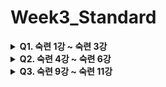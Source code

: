 # Week3_Standard

<details>
    <summary><b> Q1. 숙련 1강 ~ 숙련 3강</b></summary>
    <div markdown="1">
    <ul>
        
**분석 문제** 분석한 내용을 직접 작성하고, 강의의 코드를 다시 한번 작성하며 복습해봅시다.

- 입문 주차와 비교해서 입력 받는 방식의 차이와 공통점을 비교해보세요.
    
    <aside>
    
    공통점 : InputSystem 이용하여 입력
    
    차이점: Look Event를
    입문 주차 강의 에서는 Control Type Vector2로 설정하여 Mouse Position 값을 입력 받아 사용, 마우스의 위치를 이용, InputSystem의 Behavior로 SendMessage 방식 사용
    숙련 주차 강의 에서는 Control Type Delta로 설정하여 Mouse Delta 값을 입력 받아 사용, 이전 프레임에서의 마우스 변화값을 이용, InputSystem의 Behavior로 Invoke Unity Events 방식 사용
    
    </aside>
    
- `CharacterManager`와 `Player`의 역할에 대해 고민해보세요.
    
    <aside>
    
    Player는 상호작용 중인 아이템이나 장착 중인 아이템 정보를 가지고 있으며, 이동, 시점, 상태를 제어하는 컴포넌트 가지고 있음
    
    CharacterManager는 싱글톤으로 구현되어 Player를 Get으로 간접적으로 가져옴,
    다른 클래스에서 Player에 직접 접근하지 않도록 하면서 Player 정보를 활용할 수 있게 간접적으로 열어두는 역할
    
    </aside>
    
- 핵심 로직을 분석해보세요 (`Move`, `CameraLook`, `IsGrounded`)

```csharp
private void Move()
{
    // curMovementInput: 얼마나 이동하는지에 대한 값(사용자 입력으로 받아오기)
    // 이동에 대한 Vector 정보 저장(방향 정보)
    Vector3 dir = transform.forward * curMovementInput.y + transform.right * curMovementInput.x;
    // 속도 정보 더하기
    dir *= moveSpeed;
    // 현재 y축 속도 적용하며 점프 상태 유지
    dir.y = rigidbody.velocity.y;
    // 물체가 움직이도록 설정(실제 물리이동 처리)
    rigidbody.velocity = dir;
}
```

```csharp
void CameraLook()
{
    // 민감도와 마우스 움직임 입력값에 따라 카메라 회전 값 설정
    camCurXRot += mouseDelta.y * lookSensitivity;
    // 시야각 내에서 카메라 회전하도록 제한
    camCurXRot = Mathf.Clamp(camCurXRot, minXLook, maxXLook);
    // 3D 좌표 공간에서 움직임 절대값 반전되므로 조정
    cameraContainer.localEulerAngles = new Vector3(-camCurXRot, 0, 0);

    // y축 움직임 설정(플레이어 기준 y축으로만 회전)
    transform.eulerAngles += new Vector3(0, mouseDelta.x * lookSensitivity, 0);
}
/* 카메라 위치와 마우스 위치 동기화 */
// 플레이어가 입력한 마우스 위치를 직관적으로 반영하여 카메라를 회전시키려면
// 위와 같이 축과 절대값을 반대로 적용하는 과정 필요
```

```csharp
bool IsGrounded()
{
    // 플레이어 기준 4방향 아래로 향하는 ray(책상 다리 형태)
    Ray[] rays = new Ray[4]
    {
        new Ray(transform.position + (transform.forward * 0.2f) + (transform.up * 0.01f), Vector3.down),
        new Ray(transform.position + (-transform.forward * 0.2f) + (transform.up * 0.01f), Vector3.down),
        new Ray(transform.position + (transform.right * 0.2f) + (transform.up * 0.01f), Vector3.down),
        new Ray(transform.position + (-transform.right * 0.2f) +(transform.up * 0.01f), Vector3.down)
    };

    for (int i = 0; i < rays.Length; i++)
    {
        // 바닥에 Raycast되면 
        if (Physics.Raycast(rays[i], 0.1f, groundLayerMask))
        {
            // 땅에 붙어있는 상태로 인식
            return true;
        }
    }
    // 공중에 떠있는 상태로 인식
    return false;
}
```

- `Move`와 `CameraLook` 함수를 각각 `FixedUpdate`, `LateUpdate`에서 호출하는 이유에 대해 생각해보세요.
    
    <aside>
    
    FixedUpdate는 Time.deltaTime과 무관하게 일정 시간 간격으로 호출되어 물리 기반 로직 실행에 적합, Move는 Rigidbody 이용해 실제 물리 연산이 일어나므로 FixedUpdate에서 실행하여 프레임 속도와 관계 없이 일관된 플레이어 움직임 구현 가능하게 함
    
    LateUpdate는 모든 Update 실행이 완료되고 호출, 플레이어가 프레임 당 이동한 만큼의 최신 위치와 시점을 카메라에 반영해야하므로 LateUpdate에서 호출하게 함
    </ul>
  </div>
</details>

<details>
    <summary><b> Q2. 숙련 4강 ~ 숙련 6강 </b></summary>
    <div markdown="1">
    <ul>

**분석 문제** 분석한 내용을 직접 작성하고, 강의의 코드를 다시 한번 작성하며 복습해봅시다.

- 별도의 UI 스크립트를 만드는 이유에 대해 객체지향적 관점에서 생각해보세요.
    
    <aside>
    
    기능을 모듈화 하여 재사용성과 확장성을 높이기 위해 UI를 별도의 스크립트로 작성한다. 로직과 UI가 분리되어 작성되어야 코드 흐름을 파악하기 쉽고 유지보수에도 용이하다. 
    
    </aside>
    
- 인터페이스의 특징에 대해 정리해보고 구현된 로직을 분석해보세요.
    
    <aside>
    
    인터페이스는 공통된 기능을 여러 클래스가 구현하도록 형식을 미리 정의한다. 인터페이스 자체는 구현되지 않으며 이를 상속하는 클래스가 구현 해야할 틀을 제시하는 역할을 한다.
    
    </aside>
    
    ```csharp
    /* PlayerCondition.cs */
    // 인터페이스 제시부
    // 피해를 입을 수 있는 모든 클래스는 이 인터페이스를 상속
    public interface IDamagable
    {
        void TakePhysicalDamage(int damageAmount);
    }
    
    public class PlayerCondition : MonoBehaviour, IDamagable
        // IDamagable 인터페이스 구현부
        // IDamagable을 상속한 클래스는 구현 필수
        public void TakePhysicalDamage(int damageAmount)
        {
            health.Subtract(damageAmount); 
            onTakeDamage?.Invoke();
            // 데미지 받은 UI 효과 발생
            // DamageIndicator의 Flash
        }
    }
    ```
    
    ```csharp
    /* Campfire.cs */
    using System.Collections.Generic;
    using UnityEngine;
    
    public class CampFire : MonoBehaviour
    {
        public int damage;
        public float damageRate;
    
    // IDamagable한 오브젝트의 리스트
        private List<IDamagable> things = new List<IDamagable>();
    
        private void Start()
        {
        // 데미지를 주는 메소드를 지속적으로 호출
            InvokeRepeating("DealDamage", 0, damageRate);
        }
    
        void DealDamage()
        {
        // 리스트에 있는 모든 오브젝트에 데미지 입히기
            for(int i = 0; i<things.Count; i++)
            {
                things[i].TakePhysicalDamage(damage);
            }
        }
    
        private void OnTriggerEnter(Collider other)
        {
        // IDamagable 상속한 객체가 trigger 되면 리스트에 추가
            if(other.gameObject.TryGetComponent(out IDamagable damagable))
            {
                things.Add(damagable);
            }
        }
    
        private void OnTriggerExit(Collider other)
        {
            if(other.gameObject.TryGetComponent(out IDamagable damagable))
            {
                things.Remove(damagable);
            }
        }
    }
    ```
    
- 핵심 로직을 분석해보세요. (UI 스크립트 구조, `CampFire`, `DamageIndicator`)
    
    <aside>
    
    **PlayerCondition**
    플레이어의 상태를 실시간으로 관리하는 역할로 직접적인 상태 변화의 수치 변경을 담당하는 클래스
    **Condition**
    각 상태 데이터를 UI에 반영하는 클래스(개별 상태 UI 담당)
    **UIConditon**
    Conditon 클래스를 포함하여 모든 상태의 UI를 연결
    
    ![image.png](https://prod-files-secure.s3.us-west-2.amazonaws.com/3313da1d-9e3e-49ba-a64b-11ec9ce9f3f8/79c4df0a-36f3-440b-91e3-2f1b5102c56b/image.png)
    
    </aside>
    
    ```csharp
    /* CampFire.cs */
    public class CampFire : MonoBehaviour
    {
        public int damage;  // 데미지 양
        public float damageRate;    // 데미지 적용 주기
    
        // 데미지 가할 대상 리스트
        private List<IDamagable> things = new List<IDamagable>();
    
        private void Start()
        {
            // 데미지 적용 주기마다 데미지 주는 메소드 호출
            InvokeRepeating("DealDamage", 0, damageRate);
        }
    
        void DealDamage()
        {
            // 데미지 적용 리스트에 있는 모든 객체에 데미지 적용
            for(int i = 0; i<things.Count; i++)
            {
                things[i].TakePhysicalDamage(damage);
            }
        }
    
        private void OnTriggerEnter(Collider other)
        {
            // IDamagable 상속하는 객체가 trigger 되면 데미지 적용 목록에 추가
            if(other.gameObject.TryGetComponent(out IDamagable damagable))
            {
                things.Add(damagable);
            }
        }
    
        private void OnTriggerExit(Collider other)
        {
            // IDamagable 상속하는 객체가 trigger 되지 않는 상태면 데미지 적용 목록에서 삭제
            if(other.gameObject.TryGetComponent(out IDamagable damagable))
            {
                things.Remove(damagable);
            }
        }
    }
    ```
    
    ```csharp
    /* DamageIndicator.cs */
    // 붉은색 DamageIndicator Image 활성화되었다가
    // flashSpeed 동안 점차 투명해지고 비활성화하는 로직
    public class DamageIndicator : MonoBehaviour
    {
        public Image image;
        public float flashSpeed;
    
        private Coroutine coroutine;
    
        private void Start()
        {
            // 플레이어가 데미지 받을 때 Flash 호출하도록 등록
            CharacterManager.Instance.Player.condition.onTakeDamage += Flash;
        }
    
        public void Flash()
        {
            // 실행중인 코루틴이 있으면 중지
            if(coroutine != null)
            {
                StopCoroutine(coroutine);
            }
    
            image.enabled = true;
            image.color = new Color(1f, 105f/255f, 105f/255f);
            coroutine = StartCoroutine(FadeAway());
        }
        
        private IEnumerator FadeAway()
        {
            float startAlpha = 0.3f;    // 시작 알파값
            float a = startAlpha;
    
            while(a > 0.0f) 
            {
                // 시간 지날수록 알파값 감소하도록 설정
                a -= (startAlpha / flashSpeed) * Time.deltaTime;
                image.color = new Color(1f, 105f / 255f, 105f / 255f, a);
                yield return null;
            }
            image.enabled = false;
        }
    }
    ```    
    </aside>
    </ul>
  </div>
</details>

<details>
    <summary><b> Q3. 숙련 9강 ~ 숙련 11강</b></summary>
    <div markdown="1">
    <ul>

**분석 문제** : 분석한 내용을 직접 작성하고, 강의의 코드를 다시 한번 작성하며 복습해봅시다.

- `Interaction` 기능의 구조와 핵심 로직을 분석해보세요.
    
    ```csharp
    /* Interaction.cs */
    // 플레이어가 Interactable한 오브젝트와 상호작용하도록 하는 역할
    // Raycast를 이용해 특정 오브젝트 감지하고 정보를 받아와 UI에 표시하고 이벤트 발생시킴
    using TMPro;
    using UnityEngine;
    using UnityEngine.InputSystem;
    
    public interface IInteractable
    {
        public string GetInteractPrompt();
        public void OnInteract();
    }
    
    public class Interaction : MonoBehaviour
    {
        public float checkRate = 0.05f; // 상호작용 중인지 체크하는 빈도
        private float lastCheckTime;
        public float maxCheckDistance;
        public LayerMask layerMask;
    
        public GameObject curInteractGameObject;
        private IInteractable curInteractable;
    
        public TextMeshProUGUI promptText;
        private Camera camera;
    
        void Start()
        {
            camera = Camera.main;
        }
    
        void Update()
        {
            if(Time.time - lastCheckTime > checkRate)
            {
                lastCheckTime = Time.time;
                
                // 스크린 기준 정중앙에서 ray 발사
                Ray ray = camera.ScreenPointToRay(new Vector3(Screen.width / 2, Screen.height / 2));
                RaycastHit hit;
    
                // maxCheckDistance 내에 layerMask와 일치하여 raycast된 hit 정보 가져오기
                if(Physics.Raycast(ray, out hit, maxCheckDistance, layerMask))
                {
                    // 현재 상호작용 중인 객체가 아니면(새로운 객체를 상호작용하는 경우)
                    if(hit.collider.gameObject != curInteractGameObject)
                    {
                        // 현재 상호작용 중인 객체 정보 갱신하고 프롬프트 텍스트 설정
                        curInteractGameObject = hit.collider.gameObject;
                        curInteractable = hit.collider.GetComponent<IInteractable>();
                        SetPromptText();
                    }
                }
                // raycast된 객체가 없으면
                else
                {
                    // 현재 상호작용 중인 객체 null로 만들고 프롬프트의 텍스트 비활성화
                    curInteractGameObject = null;
                    curInteractable = null;
                    promptText.gameObject.SetActive(false);
                }
            }
        }
    
        private void SetPromptText()
        {
            // 상호작용 텍스트 설정하고 활성화
            promptText.gameObject.SetActive(true);
            promptText.text = curInteractable.GetInteractPrompt();
        }
    
        public void OnInteractInput(InputAction.CallbackContext context)
        {
            // E키가 눌렸고 상호작용 가능한 객체가 있을 때
            if(context.phase == InputActionPhase.Started && curInteractable != null)
            {
                // 상호작용하는 함수 호출(상호작용 실행) 후
                curInteractable.OnInteract();
                // 상호작용 중인 객체가 없는 상태로 reset
                curInteractGameObject = null;
                curInteractable = null;
                promptText.gameObject.SetActive(false);
            }
        }
    }
    ```
    
- `Inventory` 기능의 구조와 핵심 로직을 분석해보세요.
    
    ```csharp
    /* UIInventory.cs */
    // 획득한 아이템 저장하고 UI를 통해 화면에 출력하는 역할
    using TMPro;
    using UnityEngine;
    using UnityEngine.Events;
    using UnityEngine.InputSystem;
    
    public class UIInventory : MonoBehaviour
    {
        public ItemSlot[] slots;
    
        public GameObject inventoryWindow;
        public Transform slotPanel;
        public Transform dropPosition;
    
        [Header("Selected Item")]
        private ItemSlot selectedItem;
        private int selectedItemIndex;
        public TextMeshProUGUI selectedItemName;
        public TextMeshProUGUI selectedItemDescription;
        public TextMeshProUGUI selectedItemStatName;
        public TextMeshProUGUI selectedItemStatValue;
        public GameObject useButton;
        public GameObject equipButton;
        public GameObject unEquipButton;
        public GameObject dropButton;
    
        private int curEquipIndex;
    
        private PlayerController controller;
        private PlayerCondition condition;
    
        void Start()
        {
            controller = CharacterManager.Instance.Player.controller;
            condition = CharacterManager.Instance.Player.condition;
            dropPosition = CharacterManager.Instance.Player.dropPosition;
    
            controller.inventory += Toggle;
            CharacterManager.Instance.Player.addItem += AddItem;
    
            inventoryWindow.SetActive(false);
            slots = new ItemSlot[slotPanel.childCount];
    
            for(int i = 0; i < slots.Length; i++)
            {
                slots[i] = slotPanel.GetChild(i).GetComponent<ItemSlot>();
                slots[i].index = i;
                slots[i].inventory = this;
                slots[i].Clear();
            }
    
            ClearSelectedItemWindow();  // 초기 세팅
        }
    
        public void AddItem()
        {
            // 현재 상호작용 중인 아이템 정보 가져오기
            ItemData data = CharacterManager.Instance.Player.itemData;
            // 중복 가능한 아이템이면
            if (data.canStack)
            {
                // 아이템 정보 가져오기
                ItemSlot slot = GetItemStack(data);
                // 최대 개수보다 적으면
                if(slot != null)
                {
                    // 수량만 더해주고 UI 갱신
                    slot.quantity++;
                    UpdateUI();
                    // 현재 상호작용 중인 아이템 없는 상태로 만듦
                    CharacterManager.Instance.Player.itemData = null;
                    return;
                }
            }
            // 아이템 슬롯이 비어있으면 빈 슬롯 세팅
            ItemSlot emptySlot = GetEmptySlot();
            // 슬롯에 아이템이 있으면
            if(emptySlot != null)
            {
                // 아이템 데이터와 수량을 UI에 갱신
                emptySlot.item = data;
                emptySlot.quantity = 1;
                UpdateUI();
                CharacterManager.Instance.Player.itemData = null;
                return;
            }
            // 이미 해당 아이템 최고 개수인 경우 아이템 버림
            ThrowItem(data);
            CharacterManager.Instance.Player.itemData = null;
        }
    
        public void UpdateUI()
        {
            for(int i = 0; i < slots.Length; i++)
            {
                if (slots[i].item != null)
                {
                    slots[i].Set();
                }
                else
                {
                    slots[i].Clear();
                }
            }
        }
    
        ItemSlot GetItemStack(ItemData data)
        {
            for(int i = 0; i < slots.Length; i++)
            {
                // 아이템 데이터와 슬롯의 아이템이 같고 슬롯 수량이 최대값보다 작으면
                if (slots[i].item == data && slots[i].quantity < data.maxStackAmount)
                {
                    return slots[i];
                }
            }
            return null;
        }
    
        public void SelectItem(int index)
        {
            if (slots[index].item == null) return;
    
            selectedItem = slots[index];
            selectedItemIndex = index;
    
            selectedItemName.text = selectedItem.item.displayName;
            selectedItemDescription.text = selectedItem.item.description;
            
            // 스탯 문자열은 공백으로 초기화
            selectedItemStatName.text = string.Empty;
            selectedItemStatValue.text = string.Empty;
    
            // item이 consumable인 경우에 수치를 출력
            for(int i = 0; i< selectedItem.item.consumables.Length; i++)
            {
                selectedItemStatName.text += selectedItem.item.consumables[i].type.ToString() + "\n";
                selectedItemStatValue.text += selectedItem.item.consumables[i].value.ToString() + "\n";
            }
    
            useButton.SetActive(selectedItem.item.type == ItemType.Consumable);
            equipButton.SetActive(selectedItem.item.type == ItemType.Equipable && !slots[index].equipped);
            unEquipButton.SetActive(selectedItem.item.type == ItemType.Equipable && slots[index].equipped);
            dropButton.SetActive(true);
        }
    
        // 버린 아이템 UI 정보 업데이트
        void RemoveSelctedItem()
        {
            selectedItem.quantity--;
    
            if(selectedItem.quantity <= 0)
            {
                if (slots[selectedItemIndex].equipped)
                {
                    UnEquip(selectedItemIndex);
                }
    
                selectedItem.item = null;
                ClearSelectedItemWindow();
            }
            UpdateUI();
        }
    }
    ```
    </ul>
  </div>
</details>
